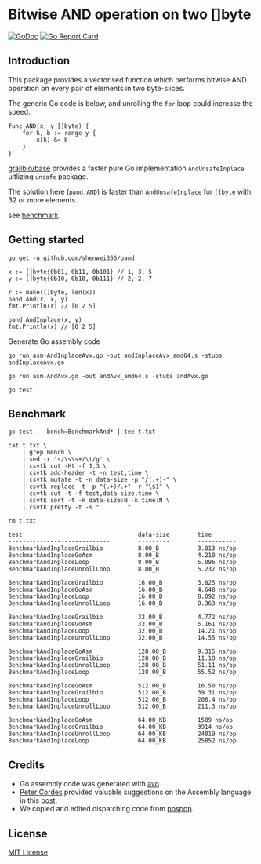 # Bitwise AND operation on two []byte

[![GoDoc](https://godoc.org/github.com/shenwei356/pand?status.svg)](https://pkg.go.dev/github.com/shenwei356/pand)
[![Go Report Card](https://goreportcard.com/badge/github.com/shenwei356/pand)](https://goreportcard.com/report/github.com/shenwei356/pand)

## Introduction

This package provides a vectorised function which performs
bitwise AND operation on every pair of elements in two byte-slices.

The generic Go code is below, and unrolling the `for` loop could
increase the speed. 


```
func AND(x, y []byte) {
	for k, b := range y {
		x[k] &= b
	}
}
```

[grailbio/base](https://github.com/grailbio/base/blob/master/simd/and_amd64.go)
provides a faster pure Go implementation `AndUnsafeInplace` ultlizing `unsafe` package.

The solution here (`pand.AND`) is faster than `AndUnsafeInplace` for `[]byte`  with 32 or more elements.

see [benchmark](#benchmark).

## Getting started

```
go get -u github.com/shenwei356/pand

x := []byte{0b01, 0b11, 0b101} // 1, 3, 5
y := []byte{0b10, 0b10, 0b111} // 2, 2, 7

r := make([]byte, len(x))
pand.And(r, x, y)
fmt.Println(r) // [0 2 5]

pand.AndInplace(x, y)
fmt.Println(x) // [0 2 5]

```

Generate Go assembly code

```
go run asm-AndInplaceAvx.go -out andInplaceAvx_amd64.s -stubs andInplaceAvx.go 

go run asm-AndAvx.go -out andAvx_amd64.s -stubs andAvx.go 

go test .

```

## Benchmark

```
go test . -bench=BenchmarkAnd* | tee t.txt

cat t.txt \
    | grep Bench \
    | sed -r 's/\s\s+/\t/g' \
    | csvtk cut -Ht -f 1,3 \
    | csvtk add-header -t -n test,time \
    | csvtk mutate -t -n data-size -p "/(.+)-" \
    | csvtk replace -t -p "(.+)/.+" -r "\$1" \
    | csvtk cut -t -f test,data-size,time \
    | csvtk sort -t -k data-size:N -k time:N \
    | csvtk pretty -t -s "        "

rm t.txt

test                                 data-size        time
-----------------------------        ---------        -----------
BenchmarkAndInplaceGrailbio          8.00_B           3.013 ns/op
BenchmarkAndInplaceGoAsm             8.00_B           4.210 ns/op
BenchmarkAndInplaceLoop              8.00_B           5.096 ns/op
BenchmarkAndInplaceUnrollLoop        8.00_B           5.237 ns/op

BenchmarkAndInplaceGrailbio          16.00_B          3.825 ns/op
BenchmarkAndInplaceGoAsm             16.00_B          4.648 ns/op
BenchmarkAndInplaceLoop              16.00_B          8.092 ns/op
BenchmarkAndInplaceUnrollLoop        16.00_B          8.363 ns/op

BenchmarkAndInplaceGrailbio          32.00_B          4.772 ns/op
BenchmarkAndInplaceGoAsm             32.00_B          5.161 ns/op
BenchmarkAndInplaceLoop              32.00_B          14.21 ns/op
BenchmarkAndInplaceUnrollLoop        32.00_B          14.55 ns/op

BenchmarkAndInplaceGoAsm             128.00_B         9.315 ns/op
BenchmarkAndInplaceGrailbio          128.00_B         11.18 ns/op
BenchmarkAndInplaceUnrollLoop        128.00_B         51.11 ns/op
BenchmarkAndInplaceLoop              128.00_B         55.52 ns/op

BenchmarkAndInplaceGoAsm             512.00_B         16.50 ns/op
BenchmarkAndInplaceGrailbio          512.00_B         39.31 ns/op
BenchmarkAndInplaceLoop              512.00_B         206.4 ns/op
BenchmarkAndInplaceUnrollLoop        512.00_B         211.3 ns/op

BenchmarkAndInplaceGoAsm             64.00_KB         1589 ns/op
BenchmarkAndInplaceGrailbio          64.00_KB         3914 ns/op
BenchmarkAndInplaceUnrollLoop        64.00_KB         24819 ns/op
BenchmarkAndInplaceLoop              64.00_KB         25852 ns/op

```

## Credits

- Go assembly code was generated with [avo](https://github.com/mmcloughlin/avo).
- [Peter Cordes](https://stackoverflow.com/users/224132/peter-cordes)
  provided valuable suggestions on the Assembly language
  in this [post](https://stackoverflow.com/questions/68280854/).
- We copied and edited dispatching code from [pospop](https://github.com/clausecker/pospop).

## License

[MIT License](https://github.com/shenwei356/pand/blob/master/LICENSE)
